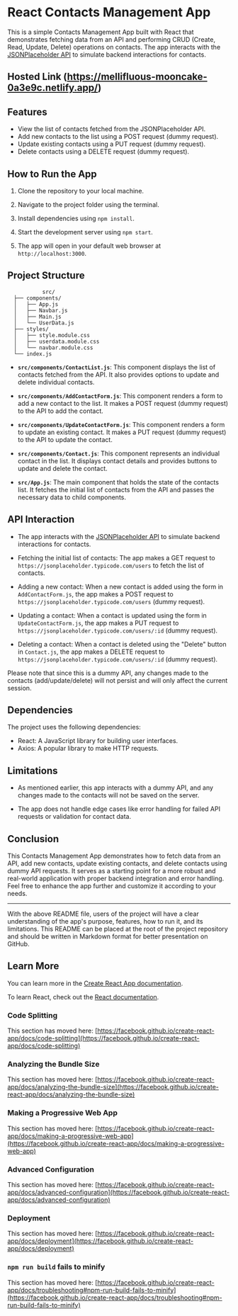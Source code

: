 # React Contacts Management App

This is a simple Contacts Management App built with React that demonstrates fetching data from an API and performing CRUD (Create, Read, Update, Delete) operations on contacts. The app interacts with the [JSONPlaceholder API](https://jsonplaceholder.typicode.com/) to simulate backend interactions for contacts.

## Hosted Link (https://mellifluous-mooncake-0a3e9c.netlify.app/)

## Features

- View the list of contacts fetched from the JSONPlaceholder API.
- Add new contacts to the list using a POST request (dummy request).
- Update existing contacts using a PUT request (dummy request).
- Delete contacts using a DELETE request (dummy request).

## How to Run the App

1. Clone the repository to your local machine.

2. Navigate to the project folder using the terminal.

3. Install dependencies using `npm install`.

4. Start the development server using `npm start`.

5. The app will open in your default web browser at `http://localhost:3000`.

## Project Structure

               src/
      ├── components/
      │   ├── App.js
      │   ├── Navbar.js
      │   ├── Main.js
      │   └── UserData.js
      ├── styles/
      │   ├── style.module.css
      │   ├── userdata.module.css
      │   └── navbar.module.css
      └── index.js





- **`src/components/ContactList.js`**: This component displays the list of contacts fetched from the API. It also provides options to update and delete individual contacts.

- **`src/components/AddContactForm.js`**: This component renders a form to add a new contact to the list. It makes a POST request (dummy request) to the API to add the contact.

- **`src/components/UpdateContactForm.js`**: This component renders a form to update an existing contact. It makes a PUT request (dummy request) to the API to update the contact.

- **`src/components/Contact.js`**: This component represents an individual contact in the list. It displays contact details and provides buttons to update and delete the contact.

- **`src/App.js`**: The main component that holds the state of the contacts list. It fetches the initial list of contacts from the API and passes the necessary data to child components.

## API Interaction

- The app interacts with the [JSONPlaceholder API](https://jsonplaceholder.typicode.com/) to simulate backend interactions for contacts.

- Fetching the initial list of contacts: The app makes a GET request to `https://jsonplaceholder.typicode.com/users` to fetch the list of contacts.

- Adding a new contact: When a new contact is added using the form in `AddContactForm.js`, the app makes a POST request to `https://jsonplaceholder.typicode.com/users` (dummy request).

- Updating a contact: When a contact is updated using the form in `UpdateContactForm.js`, the app makes a PUT request to `https://jsonplaceholder.typicode.com/users/:id` (dummy request).

- Deleting a contact: When a contact is deleted using the "Delete" button in `Contact.js`, the app makes a DELETE request to `https://jsonplaceholder.typicode.com/users/:id` (dummy request).

Please note that since this is a dummy API, any changes made to the contacts (add/update/delete) will not persist and will only affect the current session.

## Dependencies

The project uses the following dependencies:

- React: A JavaScript library for building user interfaces.
- Axios: A popular library to make HTTP requests.

## Limitations

- As mentioned earlier, this app interacts with a dummy API, and any changes made to the contacts will not be saved on the server.

- The app does not handle edge cases like error handling for failed API requests or validation for contact data.

## Conclusion

This Contacts Management App demonstrates how to fetch data from an API, add new contacts, update existing contacts, and delete contacts using dummy API requests. It serves as a starting point for a more robust and real-world application with proper backend integration and error handling. Feel free to enhance the app further and customize it according to your needs.

---

With the above README file, users of the project will have a clear understanding of the app's purpose, features, how to run it, and its limitations. This README can be placed at the root of the project repository and should be written in Markdown format for better presentation on GitHub.




## Learn More

You can learn more in the [Create React App documentation](https://facebook.github.io/create-react-app/docs/getting-started).

To learn React, check out the [React documentation](https://reactjs.org/).

### Code Splitting

This section has moved here: [https://facebook.github.io/create-react-app/docs/code-splitting](https://facebook.github.io/create-react-app/docs/code-splitting)

### Analyzing the Bundle Size

This section has moved here: [https://facebook.github.io/create-react-app/docs/analyzing-the-bundle-size](https://facebook.github.io/create-react-app/docs/analyzing-the-bundle-size)

### Making a Progressive Web App

This section has moved here: [https://facebook.github.io/create-react-app/docs/making-a-progressive-web-app](https://facebook.github.io/create-react-app/docs/making-a-progressive-web-app)

### Advanced Configuration

This section has moved here: [https://facebook.github.io/create-react-app/docs/advanced-configuration](https://facebook.github.io/create-react-app/docs/advanced-configuration)

### Deployment

This section has moved here: [https://facebook.github.io/create-react-app/docs/deployment](https://facebook.github.io/create-react-app/docs/deployment)

### `npm run build` fails to minify

This section has moved here: [https://facebook.github.io/create-react-app/docs/troubleshooting#npm-run-build-fails-to-minify](https://facebook.github.io/create-react-app/docs/troubleshooting#npm-run-build-fails-to-minify)
